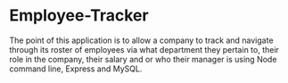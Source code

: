 # Employee-Tracker

The point of this application is to allow a company to track and navigate through its roster of employees via what department they pertain to, their role in the company, their salary and or who their manager is using Node command line, Express and MySQL.